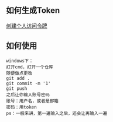 ## 如何生成Token

[创建个人访问令牌](https://docs.github.com/cn/authentication/keeping-your-account-and-data-secure/creating-a-personal-access-token)

## 如何使用

```
windows下：
打开cmd，打开一个仓库
随便做点更改
git add .
git commit -m '1'
git push
之后让你输入账号密码
账号：用户名，或者是邮箱
密码：用token
ps：一般来讲，第一遍输入之后，还会让再输入一遍
```

